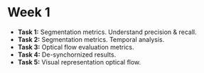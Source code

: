 # Week 1
- **Task 1:** Segmentation metrics. Understand precision & recall.
- **Task 2:** Segmentation metrics. Temporal analysis.
- **Task 3:** Optical flow evaluation metrics.
- **Task 4:** De-synchornized results.
- **Task 5:** Visual representation optical flow.